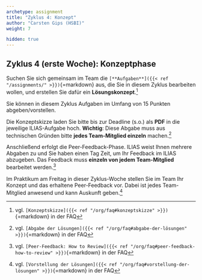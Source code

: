 ```yaml
---
archetype: assignment
title: "Zyklus 4: Konzept"
author: "Carsten Gips (HSBI)"
weight: 7

hidden: true
---
```



## Zyklus 4 (erste Woche): Konzeptphase

Suchen Sie sich gemeinsam im Team die `[**Aufgaben**]({{< ref "/assignments/" >}})`{=markdown}
aus, die Sie in diesem Zyklus bearbeiten wollen, und erstellen Sie dafür ein **Lösungskonzept**.[^1]

Sie können in diesem Zyklus Aufgaben im Umfang von 15 Punkten abgeben/vorstellen.

Die Konzeptskizze laden Sie bitte bis zur Deadline (s.o.) als **PDF** in die jeweilige ILIAS-Aufgabe
hoch. **Wichtig**: Diese Abgabe muss aus technischen Gründen bitte **jedes Team-Mitglied einzeln**
machen.[^2]

Anschließend erfolgt die Peer-Feedback-Phase. ILIAS weist Ihnen mehrere Abgaben zu und Sie haben einen
Tag Zeit, um Ihr Feedback im ILIAS abzugeben. Das Feedback muss **einzeln von jedem Team-Mitglied**
bearbeitet werden.[^3]

Im Praktikum am Freitag in dieser Zyklus-Woche stellen Sie im Team Ihr Konzept und das erhaltene
Peer-Feedback vor. Dabei ist jedes Team-Mitglied anwesend und kann Auskunft geben.[^4]


[^1]: vgl. `[Konzeptskizze]({{< ref "/org/faq#konzeptskizze" >}})`{=markdown} in der FAQ
[^2]: vgl. `[Abgabe der Lösungen]({{< ref "/org/faq#abgabe-der-lösungen" >}})`{=markdown} in der FAQ
[^3]: vgl. `[Peer-Feedback: How to Review]({{< ref "/org/faq#peer-feedback-how-to-review" >}})`{=markdown} in der FAQ
[^4]: vgl. `[Vorstellung der Lösungen]({{< ref "/org/faq#vorstellung-der-lösungen" >}})`{=markdown} in der FAQ
